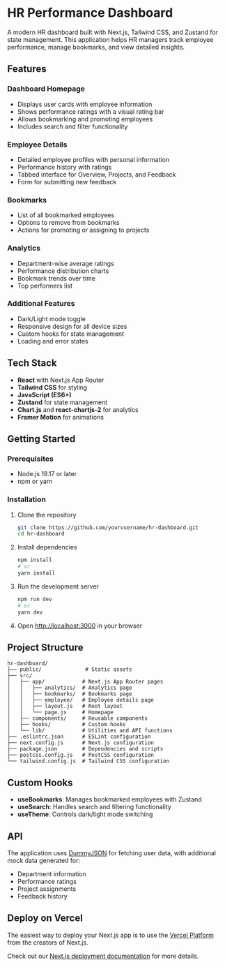 # HR Performance Dashboard

A modern HR dashboard built with Next.js, Tailwind CSS, and Zustand for state management. This application helps HR managers track employee performance, manage bookmarks, and view detailed insights.

## Features

### Dashboard Homepage
- Displays user cards with employee information
- Shows performance ratings with a visual rating bar
- Allows bookmarking and promoting employees
- Includes search and filter functionality

### Employee Details
- Detailed employee profiles with personal information
- Performance history with ratings
- Tabbed interface for Overview, Projects, and Feedback
- Form for submitting new feedback

### Bookmarks
- List of all bookmarked employees
- Options to remove from bookmarks
- Actions for promoting or assigning to projects

### Analytics
- Department-wise average ratings
- Performance distribution charts
- Bookmark trends over time
- Top performers list

### Additional Features
- Dark/Light mode toggle
- Responsive design for all device sizes
- Custom hooks for state management
- Loading and error states

## Tech Stack

- **React** with Next.js App Router
- **Tailwind CSS** for styling
- **JavaScript (ES6+)**
- **Zustand** for state management
- **Chart.js** and **react-chartjs-2** for analytics
- **Framer Motion** for animations

## Getting Started

### Prerequisites

- Node.js 18.17 or later
- npm or yarn

### Installation

1. Clone the repository
   ```bash
   git clone https://github.com/yourusername/hr-dashboard.git
   cd hr-dashboard
   ```

2. Install dependencies
   ```bash
   npm install
   # or
   yarn install
   ```

3. Run the development server
   ```bash
   npm run dev
   # or
   yarn dev
   ```

4. Open [http://localhost:3000](http://localhost:3000) in your browser

## Project Structure

```
hr-dashboard/
├── public/              # Static assets
├── src/
│   ├── app/            # Next.js App Router pages
│   │   ├── analytics/  # Analytics page
│   │   ├── bookmarks/  # Bookmarks page
│   │   ├── employee/   # Employee details page
│   │   ├── layout.js   # Root layout
│   │   └── page.js     # Homepage
│   ├── components/     # Reusable components
│   ├── hooks/          # Custom hooks
│   └── lib/            # Utilities and API functions
├── .eslintrc.json      # ESLint configuration
├── next.config.js      # Next.js configuration
├── package.json        # Dependencies and scripts
├── postcss.config.js   # PostCSS configuration
└── tailwind.config.js  # Tailwind CSS configuration
```

## Custom Hooks

- **useBookmarks**: Manages bookmarked employees with Zustand
- **useSearch**: Handles search and filtering functionality
- **useTheme**: Controls dark/light mode switching

## API

The application uses [DummyJSON](https://dummyjson.com/users) for fetching user data, with additional mock data generated for:
- Department information
- Performance ratings
- Project assignments
- Feedback history

## Deploy on Vercel

The easiest way to deploy your Next.js app is to use the [Vercel Platform](https://vercel.com/new?utm_medium=default-template&filter=next.js&utm_source=create-next-app&utm_campaign=create-next-app-readme) from the creators of Next.js.

Check out our [Next.js deployment documentation](https://nextjs.org/docs/app/building-your-application/deploying) for more details.
